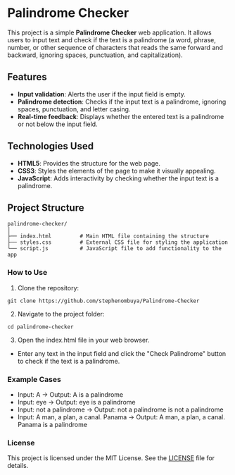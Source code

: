 # **Palindrome Checker**

This project is a simple **Palindrome Checker** web application. It allows users to input text and check if the text is a palindrome (a word, phrase, number, or other sequence of characters that reads the same forward and backward, ignoring spaces, punctuation, and capitalization).

## **Features**

- **Input validation**: Alerts the user if the input field is empty.
- **Palindrome detection**: Checks if the input text is a palindrome, ignoring spaces, punctuation, and letter casing.
- **Real-time feedback**: Displays whether the entered text is a palindrome or not below the input field.

## **Technologies Used**

- **HTML5**: Provides the structure for the web page.
- **CSS3**: Styles the elements of the page to make it visually appealing.
- **JavaScript**: Adds interactivity by checking whether the input text is a palindrome.

## **Project Structure**

```
palindrome-checker/
│
├── index.html         # Main HTML file containing the structure
├── styles.css         # External CSS file for styling the application
└── script.js          # JavaScript file to add functionality to the app
```


### **How to Use**
1. Clone the repository:

```
git clone https://github.com/stephenombuya/Palindrome-Checker
```

2. Navigate to the project folder:

```
cd palindrome-checker
```

3. Open the index.html file in your web browser.

- Enter any text in the input field and click the "Check Palindrome" button to check if the text is a palindrome.

### **Example Cases**
- Input: A → Output: A is a palindrome
- Input: eye → Output: eye is a palindrome
- Input: not a palindrome → Output: not a palindrome is not a palindrome
- Input: A man, a plan, a canal. Panama → Output: A man, a plan, a canal. Panama is a palindrome


### **License**
This project is licensed under the MIT License. See the [LICENSE](https://github.com/stephenombuya/Palindrome-Checker/blob/main/LICENSE) file for details.


